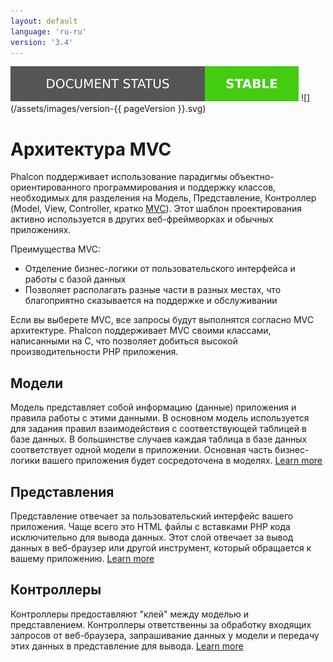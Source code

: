 ```yaml
---
layout: default
language: 'ru-ru'
version: '3.4'
---
```

![](/assets/images/document-status-stable-success.svg) ![](/assets/images/version-{{ pageVersion }}.svg)
<a name='architecture'></a>

# Архитектура MVC

Phalcon поддерживает использование парадигмы объектно-ориентированного программирования и поддержку классов, необходимых для разделения на Модель, Представление, Контроллер (Model, View, Controller, кратко [MVC](https://en.wikipedia.org/wiki/Model–view–controller)). Этот шаблон проектирования активно используется в других веб-фреймворках и обычных приложениях.

Преимущества MVC:

* Отделение бизнес-логики от пользовательского интерфейса и работы с базой данных
* Позволяет располагать разные части в разных местах, что благоприятно сказывается на поддержке и обслуживании

Если вы выберете MVC, все запросы будут выполнятся согласно MVC архитектуре. Phalcon поддерживает MVC своими классами, написанными на C, что позволяет добиться высокой производительности PHP приложения.

<a name='models'></a>

## Модели

Модель представляет собой информацию (данные) приложения и правила работы с этими данными. В основном модель используется для задания правил взаимодействия с соответствующей таблицей в базе данных. В большинстве случаев каждая таблица в базе данных соответствует одной модели в приложении. Основная часть бизнес-логики вашего приложения будет сосредоточена в моделях. [Learn more](/3.4/en/db-models)

<a name='views'></a>

## Представления

Представление отвечает за пользовательский интерфейс вашего приложения. Чаще всего это HTML файлы с вставками PHP кода исключительно для вывода данных. Этот слой отвечает за вывод данных в веб-браузер или другой инструмент, который обращается к вашему приложению. [Learn more](/3.4/en/views)

<a name='controllers'></a>

## Контроллеры

Контроллеры предоставляют "клей" между моделью и представлением. Контроллеры ответственны за обработку входящих запросов от веб-браузера, запрашивание данных у модели и передачу этих данных в представление для вывода. [Learn more](/3.4/en/controllers)
